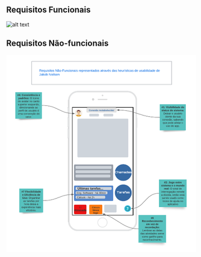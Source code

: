 <h2>
  Requisitos Funcionais
</h2>

![alt text](https://github.com/silvestredavi/bertoti/blob/main/Requisitos%20Funcionais%20e%20N%C3%A3o-Funcionais/Requisitos%20Funcionais%20(funcionalidades)/Ex.Microsoft_Teams.png)

<h2> 
  Requisitos Não-funcionais
</h2>

![alt text](https://github.com/silvestredavi/bertoti/blob/main/Requisitos%20Funcionais%20e%20N%C3%A3o-Funcionais/Requisitos%20N%C3%A3o-funcionais%20(Usabilidade%20atrav%C3%A9s%20de%20Heur%C3%ADsticas)/Organiza%C3%A7%C3%A3o%20e%20avalia%C3%A7%C3%A3o.png)

